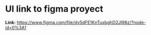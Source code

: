 # UI link to figma proyect

**Link:** https://www.figma.com/file/dv5dFE1KnTuxbghD2Jl98z/?node-id=0%3A1